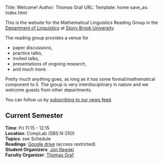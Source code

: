 ﻿Title: Welcome!
Author: Thomas Graf
URL:
Template: home
save_as: index.html

This is the website for the Mathematical Linguistics Reading Group in the [Department of Linguistics](http://linguistics.stonybrook.edu) at [Stony Brook University](http://www.stonybrook.edu).

The reading group provides a venue for

- paper discussions,
- practice talks,
- invited talks,
- presentations of ongoing research,
- and much more.

Pretty much anything goes, as long as it has some formal/mathematical component to it.
The group is very interdisciplinary in nature and we welcome guests from other departments.

You can follow us by [subscribing to our news feed](http://complab-stonybrook.github.io/mlrg/feeds/all.atom.xml).


## Current Semester

**Time**: Fri 11:15 - 12:15  
**Location**: CompLab (SBS N-250)  
**Topics**: see Schedule  
**Readings**: [Google drive](https://drive.google.com/a/stonybrook.edu/folderview?id=0B09645QdWLiYVVRjSElwcVkwaTg&usp=sharing) (access restricted)  
**Student Organizers**: [Jon Rawski](http://www.jrawski.jimdo.com/)   
**Faculty Organizer**: [Thomas Graf](http://thomasgraf.net)
